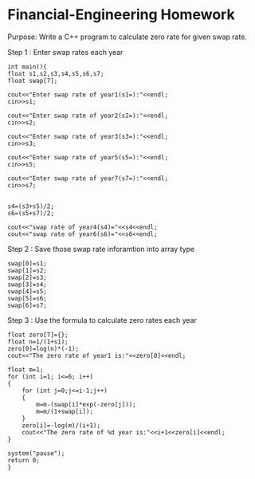 # Financial-Engineering Homework


Purpose: Write a C++ program to calculate zero rate for given swap rate.

Step 1 : Enter swap rates each year
 

    int main(){
    float s1,s2,s3,s4,s5,s6,s7;
    float swap[7];

    cout<<"Enter swap rate of year1(s1=):"<<endl;
    cin>>s1;

    cout<<"Enter swap rate of year2(s2=):"<<endl;
    cin>>s2;

    cout<<"Enter swap rate of year3(s3=):"<<endl;
    cin>>s3;

    cout<<"Enter swap rate of year5(s5=):"<<endl;
    cin>>s5;

    cout<<"Enter swap rate of year7(s7=):"<<endl;
    cin>>s7;


    s4=(s3+s5)/2;
    s6=(s5+s7)/2;

    cout<<"swap rate of year4(s4)="<<s4<<endl;
    cout<<"swap rate of year6(s6)="<<s6<<endl;

Step 2 : Save those swap rate inforamtion into array type

    swap[0]=s1;
    swap[1]=s2;
    swap[2]=s3;
    swap[3]=s4;
    swap[4]=s5;
    swap[5]=s6;
    swap[6]=s7;

Step 3 : Use the formula to calculate zero rates each year

    float zero[7]={};
    float n=1/(1+s1);
    zero[0]=log(n)*(-1);
    cout<<"The zero rate of year1 is:"<<zero[0]<<endl;

    float m=1;
    for (int i=1; i<=6; i++)
    {
        for (int j=0;j<=i-1;j++)
        {
            m=m-(swap[i]*exp(-zero[j]));
            m=m/(1+swap[i]);
        }
        zero[i]=-log(m)/(i+1);
        cout<<"The zero rate of %d year is:"<<i+1<<zero[i]<<endl;
    }

    system("pause");
    return 0;
    }

